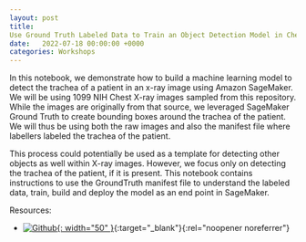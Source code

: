 ```yaml
---
layout: post
title:  
Use Ground Truth Labeled Data to Train an Object Detection Model in Chest Xrays
date:   2022-07-18 00:00:00 +0000
categories: Workshops
---
```


In this notebook, we demonstrate how to build a machine learning model to detect the trachea of a patient in an x-ray image using Amazon SageMaker. We will be using 1099 NIH Chest X-ray images sampled from this repository. While the images are originally from that source, we leveraged SageMaker Ground Truth to create bounding boxes around the trachea of the patient. We will thus be using both the raw images and also the manifest file where labellers labeled the trachea of the patient. 

This process could potentially be used as a template for detecting other objects as well within X-ray images. However, we focus only on detecting the trachea of the patient, if it is present. This notebook contains instructions to use the GroundTruth manifest file to understand the labeled data, train, build and deploy the model as an end point in SageMaker.

Resources:

* [![Github](https://github.githubassets.com/images/modules/logos_page/GitHub-Mark.png){: width="50" }](https://github.com/aws-samples/aws-healthcare-lifescience-ai-ml-sample-notebooks/blob/main/workshops/X_ray_Object_Detection_Ground_Truth/x_ray_ground_truth_object_detection.ipynb){:target="_blank"}{:rel="noopener noreferrer"}
